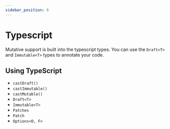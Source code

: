 ```yaml
---
sidebar_position: 6
---
```


# Typescript

Mutative support is built into the typescript types. You can use the `Draft<T>` and `Immutable<T>` types to annotate your code.

## Using TypeScript

- `castDraft()`
- `castImmutable()`
- `castMutable()`
- `Draft<T>`
- `Immutable<T>`
- `Patches`
- `Patch`
- `Options<O, F>`
